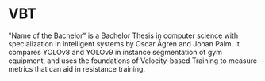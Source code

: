 # VBT
"Name of the Bachelor" is a Bachelor Thesis in computer science with specialization in intelligent systems by Oscar Ågren and Johan Palm. It compares YOLOv8 and YOLOv9 in instance segmentation of gym equipment, and uses the foundations of Velocity-based Training to measure metrics that can aid in resistance training.
